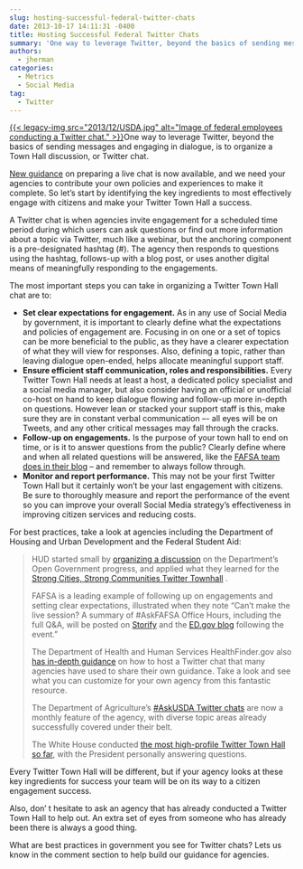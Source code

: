 ```yaml
---
slug: hosting-successful-federal-twitter-chats
date: 2013-10-17 14:11:31 -0400
title: Hosting Successful Federal Twitter Chats
summary: 'One way to leverage Twitter, beyond the basics of sending messages and engaging in dialogue, is to organize a Town Hall discussion, or Twitter chat. New guidance on preparing a live chat is now available, and we need your agencies to contribute your own policies'
authors:
  - jherman
categories:
  - Metrics
  - Social Media
tag:
  - Twitter
---
```


[{{< legacy-img src="2013/12/USDA.jpg" alt="Image of federal employees conducting a Twitter chat." >}}](https://s3.amazonaws.com/digitalgov/_legacy-img/2013/12/USDA.jpg)One way to leverage Twitter, beyond the basics of sending messages and engaging in dialogue, is to organize a Town Hall discussion, or Twitter chat.

[New guidance](https://digitalgov.sites.usa.gov/2013/10/16/twitter-chats-for-federal-agencies/ "Twitter Chat Guidance for Federal Agencies") on preparing a live chat is now available, and we need your agencies to contribute your own policies and experiences to make it complete. So let’s start by identifying the key ingredients to most effectively engage with citizens and make your Twitter Town Hall a success.

A Twitter chat is when agencies invite engagement for a scheduled time period during which users can ask questions or find out more information about a topic via Twitter, much like a webinar, but the anchoring component is a pre-designated hashtag (#). The agency then responds to questions using the hashtag, follows-up with a blog post, or uses another digital means of meaningfully responding to the engagements.

The most important steps you can take in organizing a Twitter Town Hall chat are to:

  * **Set clear expectations for engagement.** As in any use of Social Media by government, it is important to clearly define what the expectations and policies of engagement are. Focusing in on one or a set of topics can be more beneficial to the public, as they have a clearer expectation of what they will view for responses. Also, defining a topic, rather than leaving dialogue open-ended, helps allocate meaningful support staff.
  * **Ensure efficient staff communication, roles and responsibilities.** Every Twitter Town Hall needs at least a host, a dedicated policy specialist and a social media manager, but also consider having an official or unofficial co-host on hand to keep dialogue flowing and follow-up more in-depth on questions. However lean or stacked your support staff is this, make sure they are in constant verbal communication –- all eyes will be on Tweets, and any other critical messages may fall through the cracks.
  * **Follow-up on engagements.** Is the purpose of your town hall to end on time, or is it to answer questions from the public? Clearly define where and when all related questions will be answered, like the <a href="http://www.ed.gov/blog/2012/08/askfafsa-office-hours-back-to-school-edition/" target="_blank">FAFSA team does in their blog</a> – and remember to always follow through.
  * **Monitor and report performance.** This may not be your first Twitter Town Hall but it certainly won’t be your last engagement with citizens. Be sure to thoroughly measure and report the performance of the event so you can improve your overall Social Media strategy’s effectiveness in improving citizen services and reducing costs.

For best practices, take a look at agencies including the Department of Housing and Urban Development and the Federal Student Aid:

> HUD started small by [organizing a discussion](http://blog.hud.gov/index.php/2011/04/06/hud-host-twitter-townhall-chat-discuss-year-anniversary-open-gov-plan/) on the Department’s Open Government progress, and applied what they learned for the <a href="http://blog.hud.gov/index.php/2012/03/01/hud%E2%80%99s-first-twitter-town-hall-is-a-success/" target="_blank">Strong Cities, Strong Communities Twitter Townhall</a> .
> 
> FAFSA is a leading example of following up on engagements and setting clear expectations, illustrated when they note “Can’t make the live session? A summary of #AskFAFSA Office Hours, including the full Q&A, will be posted on <a href="http://storify.com/FAFSA" target="_blank">Storify</a> and the [ED.gov blog](http://www.ed.gov/blog) following the event.”
> 
> The Department of Health and Human Services HealthFinder.gov also <a href="http://health.gov/healthliteracyonline/Twitter_Chat_Guide.pdf" target="_blank">has in-depth guidance</a> on how to host a Twitter chat that many agencies have used to share their own guidance. Take a look and see what you can customize for your own agency from this fantastic resource.
> 
> The Department of Agriculture&#8217;s <a href="http://blogs.usda.gov/tag/askusda/" target="_blank">#AskUSDA Twitter chats</a> are now a monthly feature of the agency, with diverse topic areas already successfully covered under their belt.
> 
> The White House conducted <a href="http://askobama.twitter.com/" target="_blank">the most high-profile Twitter Town Hall so far</a>, with the President personally answering questions.

Every Twitter Town Hall will be different, but if your agency looks at these key ingredients for success your team will be on its way to a citizen engagement success.

Also, don’ t hesitate to ask an agency that has already conducted a Twitter Town Hall to help out. An extra set of eyes from someone who has already been there is always a good thing.

What are best practices in government you see for Twitter chats? Lets us know in the comment section to help build our guidance for agencies.

<div>
</div>